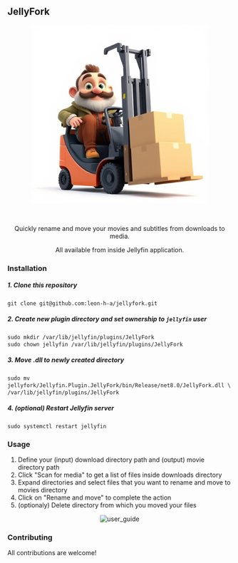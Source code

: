 ## JellyFork

<p align="center">
    <img src="JellyFork/assets/jellyfork.jpg" alt="jellyfork_logo" width="400"/>
</p>

<br>
<p align="center">
    Quickly rename and move your movies and subtitles from downloads to media.
    
</p>
<p align="center">
    All available from inside Jellyfin application.
</p>

### Installation

##### 1. Clone this repository
````
git clone git@github.com:leon-h-a/jellyfork.git
````

##### 2. Create new plugin directory and set ownership to ``jellyfin`` user
````
sudo mkdir /var/lib/jellyfin/plugins/JellyFork
sudo chown jellyfin /var/lib/jellyfin/plugins/JellyFork
````

##### 3. Move .dll to newly created directory
````
sudo mv jellyfork/Jellyfin.Plugin.JellyFork/bin/Release/net8.0/JellyFork.dll \
/var/lib/jellyfin/plugins/JellyFork
````

##### 4. (optional) Restart Jellyfin server
````
sudo systemctl restart jellyfin
````

### Usage

1. Define your (input) download directory path and (output) movie directory path
2. Click "Scan for media" to get a list of files inside downloads directory
3. Expand directories and select files that you want to rename and move to movies directory
4. Click on "Rename and move" to complete the action
5. (optionaly) Delete directory from which you moved your files

<p align="center">
    <img src="JellyFork/assets/user_guide.gif" alt="user_guide"/>
</p>

### Contributing

All contributions are welcome!
